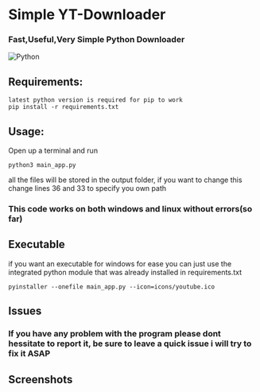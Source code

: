 # **Simple YT-Downloader**
### Fast,Useful,Very Simple Python Downloader
![Python](https://img.shields.io/badge/Language-Python-blue)

## Requirements:
```
latest python version is required for pip to work
pip install -r requirements.txt
```



## Usage:

Open up a terminal and run

```
python3 main_app.py
```
all the files will be stored in the output folder, if you want to change this change lines 36 and 33 to specify you own path

### This code works on both windows and linux without errors(so far)
## Executable

if you want an executable for windows for ease you can just use the integrated python module that was already installed in requirements.txt 

```
pyinstaller --onefile main_app.py --icon=icons/youtube.ico
```

## Issues

### If you have any problem with the program please dont hessitate to report it, be sure to leave a quick issue i will try to fix it ASAP

## Screenshots


